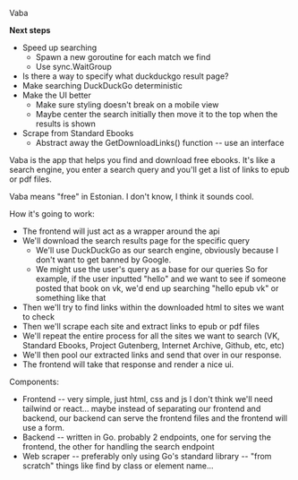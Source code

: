 Vaba

**Next steps**
- Speed up searching
  - Spawn a new goroutine for each match we find
  - Use sync.WaitGroup
- Is there a way to specify what duckduckgo result page?
- Make searching DuckDuckGo deterministic
- Make the UI better
  - Make sure styling doesn't break on a mobile view
  - Maybe center the search initially then move it to the top when
    the results is shown
- Scrape from Standard Ebooks
  - Abstract away the GetDownloadLinks() function -- use an interface

Vaba is the app that helps you find and download free ebooks.
It's like a search engine, you enter a search query and you'll
get a list of links to epub or pdf files.

Vaba means "free" in Estonian. I don't know, I think it sounds cool.

How it's going to work:
- The frontend will just act as a wrapper around the api
- We'll download the search results page for the specific query
    - We'll use DuckDuckGo as our search engine, obviously because I
      don't want to get banned by Google.
    - We might use the user's query as a base for our queries
      So for example, if the user inputted "hello" and we want to
      see if someone posted that book on vk, we'd end up searching
      "hello epub vk" or something like that
- Then we'll try to find links within the downloaded html to sites
  we want to check
- Then we'll scrape each site and extract links to epub or pdf files
- We'll repeat the entire process for all the sites we want to search
  (VK, Standard Ebooks, Project Gutenberg, Internet Archive, Github, etc, etc)
- We'll then pool our extracted links and send that over in our response.
- The frontend will take that response and render a nice ui.

Components:
- Frontend -- very simple, just html, css and js
  I don't think we'll need tailwind or react...
  maybe instead of separating our frontend and backend,
  our backend can serve the frontend files and the frontend
  will use a form.
- Backend -- written in Go.
  probably 2 endpoints, one for serving the frontend,
  the other for handling the search endpoint
- Web scraper -- preferably only using Go's standard library -- "from scratch"
  things like find by class or element name...